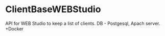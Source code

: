 # ClientBaseWEBStudio
API for WEB Studio to keep a list of clients. DB - Postgesql, Apach server. +Docker
